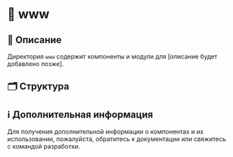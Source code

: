 # 📁 www

## 📝 Описание
Директория `www` содержит компоненты и модули для [описание будет добавлено позже].

## 🗂️ Структура

## ℹ️ Дополнительная информация

Для получения дополнительной информации о компонентах и их использовании, пожалуйста, обратитесь к документации или свяжитесь с командой разработки.
